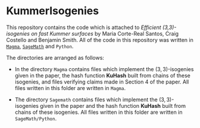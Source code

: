 # KummerIsogenies

This repository contains the code which is attached to *Efficient (3,3)-isogenies on fast Kummer surfaces* by Maria Corte-Real Santos, Craig Costello and Benjamin Smith. All of the code in this repository was written in [`Magma`](http://magma.maths.usyd.edu.au/magma/), [`SageMath`](https://www.sagemath.org/) and `Python`.

The directories are arranged as follows:
- In the directory `Magma` contains files which implement the $(3,3)$-isogenies given in the paper, the hash function **KuHash** built from chains of these isogenies, and files verifying claims made in Section 4 of the paper. All files written in this folder are written in `Magma`.

- The directory `Sagemath` contains files which implement the $(3,3)$-isogenies given in the paper and the hash function **KuHash** built from chains of these isogenies. All files written in this folder are written in `SageMath/Python`. 